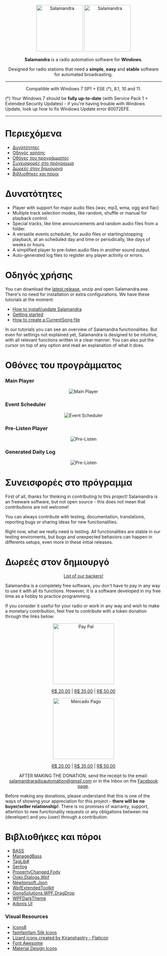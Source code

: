 <p align="center">
	<img alt="Salamandra" height="150" src="Readme/lizard.png"/>
	<img alt="Salamandra" height="150" src="https://avatars.githubusercontent.com/u/183642810?v=4"/>
</p>

<p align="center">
	<b>Salamandra</b> is a radio automation software for <b>Windows</b>.
</p> 

<p align="center">
	Designed for radio stations that need a <b>simple</b>, <b>easy</b> and <b>stable</b> software for automated broadcasting.
</p>

<hr>

<p align="center">
Compatible with Windows 7 SP1 + ESE (*), 8.1, 10 and 11.
</p>

(*) Your Windows 7 should be <strong>fully up-to-date</strong> (with Service Pack 1 + Extended Security Updates) - if you're having trouble with Windows Update, look up how to fix Windows Update error 80072EFE.

<hr>

# Περιεχόμενα

- [Δυνατότητες](#Δυνατότητες)
- [Οδηγός χρήσης](#Οδηγός-χρήσης)
- [Οθόνες του προγράμματος](#Οθόνες-του-προγράμματος)
- [Συνεισφορές στο πρόγραμμα](#Συνεισφορές-στο-πρόγραμμα)
- [Δωρεές στον δημιουργό](#Δωρεές-στον-δημιουργό)
- [Βιβλιοθήκες και πόροι](#Βιβλιοθήκες-και-πόροι)

# Δυνατότητες
* Player with support for major audio files (wav, mp3, wma, ogg and flac)
* Multiple track selection modes, like random, shuffle or manual for playback control.
* Special tracks, like time announcements and random audio files from a folder.
* A versatile events scheduler, for audio files or starting/stopping playback, at an scheduled day and time or periodically, like days of weeks or hours.
* A simplified player to pre-listen audio files in another sound output.
* Auto-generated log files to register any player activity or errors.

# Οδηγός χρήσης
You can download the <a href="https://github.com/ocarolino/SalamandraRadio/releases/latest/download/Salamandra.rar">latest release</a>, unzip and open Salamandra.exe. There's no need for installation or extra configurations. We have these tutorials at the moment:

- <a href="https://github.com/ocarolino/SalamandraRadio/blob/main/Docs/How%20to%20Install.md">How to install/update Salamandra</a>
- <a href="https://github.com/ocarolino/SalamandraRadio/blob/main/Docs/Getting%20Started.md">Getting started</a>
- <a href="https://github.com/ocarolino/SalamandraRadio/blob/main/Docs/How%20to%20create%20CurrentSong.md">How to create a CurrentSong file</a>

In our tutorials you can see an overview of Salamandra functionalities. But even for settings not explained yet, Salamandra is designed to be intuitive, with all relevant functions written in a clear manner. You can also put the cursor on top of any option and read an explanation of what it does.

# Οθόνες του προγράμματος

### Main Player
<p align="center">
	<img src="Readme/sc01.png" alt="Main Player"/>
</p>

### Event Scheduler
<p align="center">
	<img src="Readme/sc02.png" alt="Event Scheduler"/>
</p>

### Pre-Listen Player
<p align="center">
	<img src="Readme/sc03.png" alt="Pre-Listen"/>
</p>

### Generated Daily Log
<p align="center">
	<img src="Readme/sc04.png" alt="Pre-Listen"/>
</p>

# Συνεισφορές στο πρόγραμμα 
First of all, thanks for thinking in contributing to this project! Salamandra is an freeware software, but not open source - this does not mean that contributions are not welcome! 

You can always contribute with testing, documentation, translations, reporting bugs or sharing ideas for new functionalities.

Right now, what we really need is testing. All functionalities are stable in our testing enviroments, but bugs and unexpected behaviors can happen in differents setups, even more in these initial releases.

# Δωρεές στον δημιουργό

<p align="center">
<a href="https://github.com/ocarolino/SalamandraRadio/blob/main/BACKERS.md">List of our backers!</a>
</p>

Salamandra is a completely free software, you don't have to pay in any way to use it with all its functions. However, it is a software developed in my free time as a hobby to practice programming.

If you consider it useful for your radio or work in any way and wish to make a monetary contribution, feel free to contribute with a token donation through the links below:

<p align="center">
	<img src="Readme/paypal-logo.png" alt="Pay Pal" width="196"/>
</p>

<p align="center">
	<a href="https://www.paypal.com/cgi-bin/webscr?cmd=_s-xclick&hosted_button_id=C3KRZ3MEGJGL8">R$ 20,00</a> |
	<a href="https://www.paypal.com/cgi-bin/webscr?cmd=_s-xclick&hosted_button_id=CUGK5THLXMTML">R$ 35,00</a> |
	<a href="https://www.paypal.com/cgi-bin/webscr?cmd=_s-xclick&hosted_button_id=TA6HGGPQYZNXE">R$ 50,00</a>
</p>

<p align="center">
<img src="Readme/mercado-pago-logo.png" alt="Mercado Pago" width="196">
</p>

<p align="center">
	<a href="https://mpago.la/2TrMuvN">R$ 20,00</a> |
	<a href="https://mpago.la/1XN7QWp">R$ 35,00</a> |
	<a href="https://mpago.la/2kzSgwS">R$ 50,00</a>
</p>

<p align="center">
AFTER MAKING THE DONATION, send the receipt to the email: <a href="mailto:salamandraradioautomation@gmail.com">salamandraradioautomation@gmail.com</a> or in the Inbox on the <a href="https://www.facebook.com/salamandraradiosoftware">Facebook page</a>.
</p>

Before making any donations, please understand that this is one of the ways of showing your appreciation for this project - **there will be no buyer/seller relationship!**. There is no promises of warranty, support, attention to new functionality requests or any obligations between me (developer) and you (user) through a contribution.

# Βιβλιοθήκες και πόροι

* [BASS](https://www.un4seen.com/)
* [ManagedBass](https://github.com/ManagedBass/ManagedBass)
* [TagLib#](https://github.com/mono/taglib-sharp)
* [Serilog](https://github.com/serilog/serilog)
* [PropertyChanged.Fody](https://github.com/Fody/PropertyChanged)
* [Ookii.Dialogs.Wpf](https://github.com/ookii-dialogs/ookii-dialogs-wpf)
* [Newtonsoft.Json](https://www.newtonsoft.com/json)
* [WpfExtendedToolkit](https://github.com/dotnetprojects/WpfExtendedToolkit)
* [GongSolutions.WPF.DragDrop](https://github.com/punker76/gong-wpf-dragdrop)
* [WPFDarkTheme](https://github.com/AngryCarrot789/WPFDarkTheme)
* [Adonis UI](https://benruehl.github.io/adonis-ui/)

### Visual Resources

* [Icons8](https://icons8.com)
* [famfamfam Silk Icons](http://www.famfamfam.com/lab/icons/silk/)
* [Lizard icons created by Kiranshastry - Flaticon](https://www.flaticon.com/free-icons/lizard)
* [Font Awesome](https://fontawesome.com/)
* [Material Design Icons](fonts.google.com/icons)
